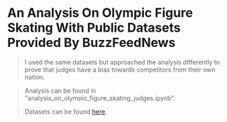 # An Analysis On Olympic Figure Skating With Public Datasets Provided By BuzzFeedNews

> I used the same datasets but approached the analysis differently to prove that judges have a bias towards competitors from their own nation. 

> Analysis can be found in "analysis_on_olympic_figure_skating_judges.ipynb".

> Datasets can be found [here](https://github.com/BuzzFeedNews/2018-02-olympic-figure-skating-analysis/tree/master/data).
